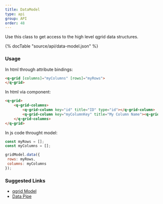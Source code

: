 ```yaml
---
title: DataModel
type: api
group: API
order: 48
---
```

Use this class to get access to the high level qgrid data structures.

{% docTable "source/api/data-model.json" %}

### Usage
In html through attribute bindings:
```html
<q-grid [columns]="myColumns" [rows]="myRows">
</q-grid>
```

In html via component:
```html
<q-grid>
	<q-grid-columns>
		<q-grid-column key="id" title="ID" type="id"></q-grid-column>
		<q-grid-column key="myColumnKey" title="My Column Name"><q-grid-column>
	</q-grid-columns>
</q-grid>
```

In js code throught model:
```javascript
const myRows = [];
const myColumns = [];

gridModel.data({
 rows: myRows,
 columns: myColumns
});
```

### Suggested Links

* [qgrid Model](/doc/api/model)
* [Data Pipe](/doc/api/data-pipe)

